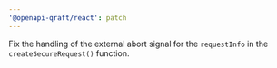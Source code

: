 ```yaml
---
'@openapi-qraft/react': patch
---
```


Fix the handling of the external abort signal for the `requestInfo` in the `createSecureRequest()` function.
